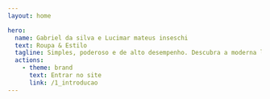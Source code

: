 ```yaml
---
layout: home

hero:
  name: Gabriel da silva e Lucimar mateus inseschi
  text: Roupa & Estilo
  tagline: Simples, poderoso e de alto desempenho. Descubra a moderna loja de Roupas e Estilo que você sempre quis.
  actions:
    - theme: brand
      text: Entrar no site
      link: /1_introducao
---
```

